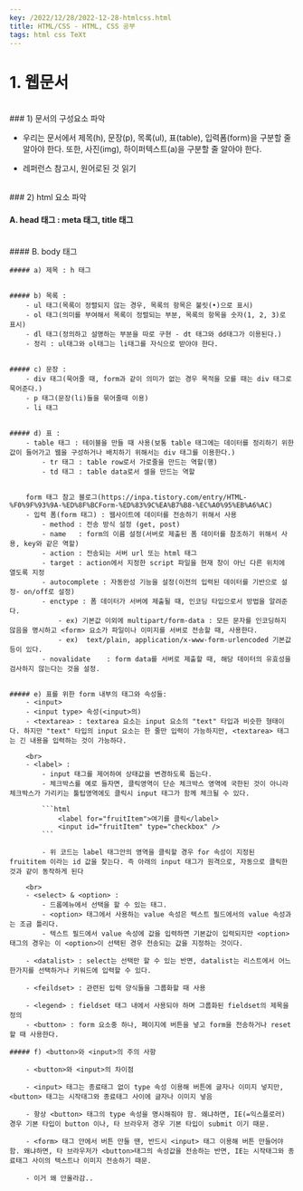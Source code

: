 ```yaml
---
key: /2022/12/28/2022-12-28-htmlcss.html
title: HTML/CSS - HTML, CSS 공부
tags: html css TeXt
---
```


# 1. 웹문서

<br>
### 1) 문서의 구성요소 파악 

- 우리는 문서에서 제목(h), 문장(p), 목록(ul), 표(table), 입력폼(form)을 구분할 줄 알아야 한다. 또한, 사진(img), 하이퍼텍스트(a)을 구분할 줄 알아야 한다.

- 레퍼런스 참고시, 원어로된 것 읽기

<br>
### 2) html 요소 파악

#### A. head 태그 : meta 태그, title 태그

<br>
#### B. body 태그 

	##### a) 제목 : h 태그 
	
	
	##### b) 목록 : 
		- ul 태그(목록이 정렬되지 않는 경우, 목록의 항목은 불릿(•)으로 표시) 
		- ol 태그(의미를 부여해서 목록이 정렬되는 부분, 목록의 항목을 숫자(1, 2, 3)로 표시) 
		- dl 태그(정의하고 설명하는 부분을 따로 구현 - dt 태그와 dd태그가 이용된다.)
		- 정리 : ul태그와 ol태그는 li태그를 자식으로 받아야 한다.
	
	
	##### c) 문장 : 
		- div 태그(묵어줄 때, form과 같이 의미가 없는 경우 목적을 모를 때는 div 태그로 묵어준다.) 
		- p 태그(문장(li)들을 묶어줄때 이용)
		- li 태그

	
	##### d) 표 : 
		- table 태그 : 테이블을 만들 때 사용(보통 table 태그에는 데이터를 정리하기 위한 값이 들어가고 웹을 구성하거나 배치하기 위해서는 div 태그를 이용한다.)
			- tr 태그 : table row로서 가로줄을 만드는 역할(행)
			- td 태그 : table data로서 셀을 만드는 역할
			
		
		form 태그 참고 블로그(https://inpa.tistory.com/entry/HTML-%F0%9F%93%9A-%ED%8F%BCForm-%ED%83%9C%EA%B7%B8-%EC%A0%95%EB%A6%AC) 
		- 입력 폼(form 태그) : 웹사이트에 데이터를 전송하기 위해서 사용
			- method : 전송 방식 설정 (get, post)
			- name   : form의 이름 설정(서버로 제출된 폼 데이터를 참조하기 위해서 사용, key와 같은 역할)
			- action : 전송되는 서버 url 또는 html 태그
			- target : action에서 지정한 script 파일을 현재 창이 아닌 다른 위치에 열도록 지정 
			- autocomplete : 자동완성 기능을 설정(이전의 입력된 데이터를 기반으로 설정- on/off로 설정)
			- enctype : 폼 데이터가 서버에 제출될 때, 인코딩 타입으로서 방법을 알려준다.
				- ex) 기본값 이외에 multipart/form-data : 모든 문자를 인코딩하지 않음을 명시하고 <form> 요소가 파일이나 이미지를 서버로 전송할 때, 사용한다.
				- ex)  text/plain, application/x-www-form-urlencoded 기본값 등이 있다.
			- novalidate	: form data를 서버로 제출할 때, 해당 데이터의 유효성을 검사하지 않는다는 것을 설정.
			
	
	##### e) 표를 위한 form 내부의 태그와 속성들: 
		- <input>
		- <input type> 속성(<input>의)
		- <textarea> : textarea 요소는 input 요소의 "text" 타입과 비슷한 형태이다. 하지만 "text" 타입의 input 요소는 한 줄만 입력이 가능하지만, <textarea> 태그는 긴 내용을 입력하는 것이 가능하다.

		<br>
		- <label> : 
			- input 태그를 제어하여 상태값을 변경하도록 돕는다.
			- 체크박스를 예로 들자면, 클릭영역이 단순 체크박스 영역에 국한된 것이 아니라 체크박스가 가리키는 툴팁영역에도 클릭시 input 태그가 함께 체크될 수 있다.
			
			```html
				<label for="fruitItem">여기를 클릭</label>
				<input id="fruitItem" type="checkbox" />
			```
			
			- ​위 코드는 label 태그안의 영역을 클릭할 경우 for 속성이 지정된 fruititem 이라는 id 값을 찾는다. 즉 아래의 input 태그가 원격으로, 자동으로 클릭한 것과 같이 동작하게 된다

		<br>
		- <select> & <option> : 
			- 드롭메뉴에서 선택을 할 수 있는 태그. 
			- <option> 태그에서 사용하는 value 속성은 텍스트 필드에서의 value 속성과는 조금 틀리다. 
			- 텍스트 필드에서 value 속성에 값을 입력하면 기본값이 입력되지만 <option> 태그의 경우는 이 <option>이 선택된 경우 전송되는 값을 지정하는 것이다.
		
		- <datalist> : select는 선택만 할 수 있는 반면, datalist는 리스트에서 어느 한가지를 선택하거나 키워드에 입력할 수 있다.
		
		- <feildset> : 관련된 입력 양식들을 그룹화할 때 사용
		
		- <legend> : fieldset 태그 내에서 사용되야 하며 그룹화된 fieldset의 제목을 정의
		- <button> : form 요소중 하나, 페이지에 버튼을 넣고 form을 전송하거나 reset 할 때 사용한다.
		
	##### f) <button>와 <input>의 주의 사항
 	
	 	- <button>와 <input>의 차이점 
		
		- <input> 태그는 종료태그 없이 type 속성 이용해 버튼에 글자나 이미지 넣지만, <button> 태그는 시작태그와 종료태그 사이에 글자나 이미지 넣음​
		
		- 항상 <button> 태그의 type 속성을 명시해줘야 함. 왜냐하면, IE(=익스플로러) 경우 기본 타입이 button 이나, 타 브라우저 경우 기본 타입이 submit 이기 때문.
		
		- <form> 태그 안에서 버튼 만들 땐, 반드시 <input> 태그 이용해 버튼 만들어야 함. 왜냐하면, 타 브라우저가 <button>태그의 속성값을 전송하는 반면, IE는 시작태그와 종료태그 사이의 텍스트나 이미지 전송하기 때문.

 		- 이거 왜 안올라감..
 		